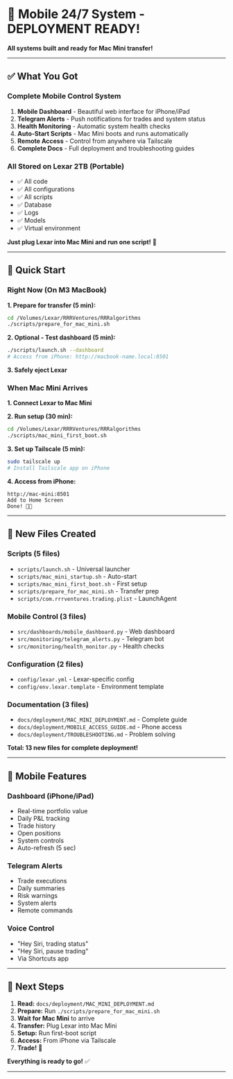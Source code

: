 # 🎉 Mobile 24/7 System - DEPLOYMENT READY!

**All systems built and ready for Mac Mini transfer!**

---

## ✅ What You Got

### Complete Mobile Control System
1. **Mobile Dashboard** - Beautiful web interface for iPhone/iPad
2. **Telegram Alerts** - Push notifications for trades and system status
3. **Health Monitoring** - Automatic system health checks
4. **Auto-Start Scripts** - Mac Mini boots and runs automatically
5. **Remote Access** - Control from anywhere via Tailscale
6. **Complete Docs** - Full deployment and troubleshooting guides

### All Stored on Lexar 2TB (Portable)
- ✅ All code
- ✅ All configurations
- ✅ All scripts
- ✅ Database
- ✅ Logs
- ✅ Models
- ✅ Virtual environment

**Just plug Lexar into Mac Mini and run one script!** 🚀

---

## 🚀 Quick Start

### Right Now (On M3 MacBook)

**1. Prepare for transfer (5 min):**
```bash
cd /Volumes/Lexar/RRRVentures/RRRalgorithms
./scripts/prepare_for_mac_mini.sh
```

**2. Optional - Test dashboard (5 min):**
```bash
./scripts/launch.sh --dashboard
# Access from iPhone: http://macbook-name.local:8501
```

**3. Safely eject Lexar**

### When Mac Mini Arrives

**1. Connect Lexar to Mac Mini**

**2. Run setup (30 min):**
```bash
cd /Volumes/Lexar/RRRVentures/RRRalgorithms
./scripts/mac_mini_first_boot.sh
```

**3. Set up Tailscale (5 min):**
```bash
sudo tailscale up
# Install Tailscale app on iPhone
```

**4. Access from iPhone:**
```
http://mac-mini:8501
Add to Home Screen
Done! 📱✅
```

---

## 📁 New Files Created

### Scripts (5 files)
- `scripts/launch.sh` - Universal launcher
- `scripts/mac_mini_startup.sh` - Auto-start
- `scripts/mac_mini_first_boot.sh` - First setup
- `scripts/prepare_for_mac_mini.sh` - Transfer prep
- `scripts/com.rrrventures.trading.plist` - LaunchAgent

### Mobile Control (3 files)
- `src/dashboards/mobile_dashboard.py` - Web dashboard
- `src/monitoring/telegram_alerts.py` - Telegram bot
- `src/monitoring/health_monitor.py` - Health checks

### Configuration (2 files)
- `config/lexar.yml` - Lexar-specific config
- `config/env.lexar.template` - Environment template

### Documentation (3 files)
- `docs/deployment/MAC_MINI_DEPLOYMENT.md` - Complete guide
- `docs/deployment/MOBILE_ACCESS_GUIDE.md` - Phone access
- `docs/deployment/TROUBLESHOOTING.md` - Problem solving

**Total: 13 new files for complete deployment!**

---

## 📱 Mobile Features

### Dashboard (iPhone/iPad)
- Real-time portfolio value
- Daily P&L tracking
- Trade history
- Open positions
- System controls
- Auto-refresh (5 sec)

### Telegram Alerts
- Trade executions
- Daily summaries
- Risk warnings
- System alerts
- Remote commands

### Voice Control
- "Hey Siri, trading status"
- "Hey Siri, pause trading"
- Via Shortcuts app

---

## 🎯 Next Steps

1. **Read:** `docs/deployment/MAC_MINI_DEPLOYMENT.md`
2. **Prepare:** Run `./scripts/prepare_for_mac_mini.sh`
3. **Wait for Mac Mini** to arrive
4. **Transfer:** Plug Lexar into Mac Mini
5. **Setup:** Run first-boot script
6. **Access:** From iPhone via Tailscale
7. **Trade!** 🚀

**Everything is ready to go!** ✅

---

